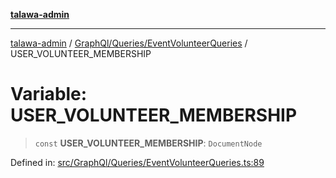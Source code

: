 [**talawa-admin**](../../../../README.md)

***

[talawa-admin](../../../../README.md) / [GraphQl/Queries/EventVolunteerQueries](../README.md) / USER\_VOLUNTEER\_MEMBERSHIP

# Variable: USER\_VOLUNTEER\_MEMBERSHIP

> `const` **USER\_VOLUNTEER\_MEMBERSHIP**: `DocumentNode`

Defined in: [src/GraphQl/Queries/EventVolunteerQueries.ts:89](https://github.com/gautam-divyanshu/talawa-admin/blob/9fef64ff9fb30eb3195cc9100606d8b7a89bca79/src/GraphQl/Queries/EventVolunteerQueries.ts#L89)
